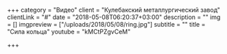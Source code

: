 +++
category = "Видео"
client = "Кулебакский металлургический завод"
clientLink = "#"
date = "2018-05-08T06:20:37+03:00"
description = ""
img = []
imgpreview = ["/uploads/2018/05/08/ring.jpg"]
subtitle = ""
title = "Сила кольца"
youtube = "kMCtPZgvCeM"

+++
